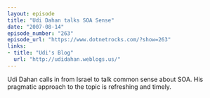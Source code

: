 ```yaml
---
layout: episode
title: "Udi Dahan talks SOA Sense"
date: "2007-08-14"
episode_number: "263"
episode_url: "https://www.dotnetrocks.com/?show=263"
links:
- title: "Udi's Blog"
  url: "http://udidahan.weblogs.us/"
---
```


Udi Dahan calls in from Israel to talk common sense about SOA. His pragmatic approach to the topic is refreshing and timely.
